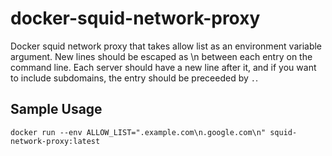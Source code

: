 # docker-squid-network-proxy
Docker squid network proxy that takes allow list as an environment variable argument.
New lines should be escaped as \n between each entry on the command line.
Each server should have a new line after it, and if you want to include subdomains, the entry should be preceeded by `.`.

## Sample Usage
```
docker run --env ALLOW_LIST=".example.com\n.google.com\n" squid-network-proxy:latest
```
